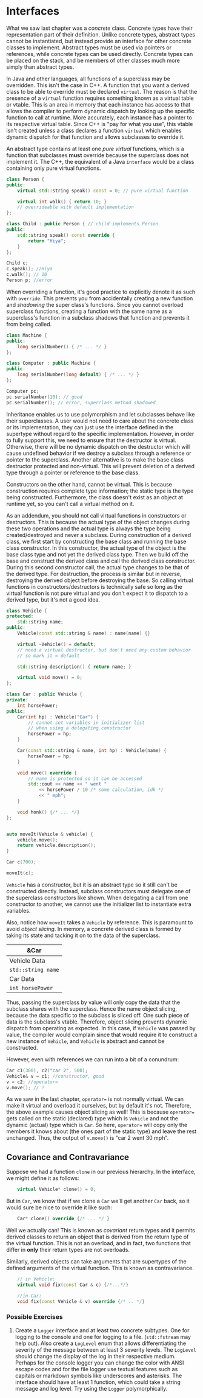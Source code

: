# Interfaces

What we saw last chapter was a *concrete* class. Concrete types have their representation part of their definition. 
Unlike concrete types, abstract types cannot be instantiated, but instead provide an interface for other concrete classes to implement. 
Abstract types must be used via pointers or references, while concrete types can be used directly. Concrete types can be placed on the stack, and be members of other classes much more simply than abstract types.

In Java and other languages, all functions of a superclass may be overridden. This isn't the case in C++. A function that you want a derived class to be able to override must be declared `virtual`. 
The reason is that the presence of a `virtual` function requires something known as a virtual table or vtable. This is an area in memory that each instance has access to that allows the 
compiler to perform dynamic dispatch by looking up the specific function to call at runtime. More accurately, each instance has a pointer to its respective virtual table. 
Since C++ is "pay for what you use", this vtable isn't created unless a class declares a function `virtual` which enables dynamic dispatch for that function and allows subclasses to override it.

An abstract type contains at least one *pure virtual* functions, which is a function that subclasses **must** override because the superclass does not implement it. 
The C++, the equivalent of a Java `interface` would be a class containing only pure virtual functions.

```C++
class Person {
public:
    virtual std::string speak() const = 0; // pure virtual function

    virtual int walk() { return 10; }
    // overrideable with default implementation
};

class Child : public Person { // child implements Person
public:
    std::string speak() const override {
        return "Hiya";
    }
};

Child c;
c.speak(); //Hiya
c.walk(); // 10
Person p; //error
```

When overriding a function, it's good practice to explicitly denote it as such with `override`. 
This prevents you from accidentally creating a new function and *shadowing* the super class's functions. 
Since you cannot overload superclass functions, creating a function with the same name as a superclass's function in a subclass shadows that function and prevents it from being called.

```C++
class Machine {
public:
    long serialNumber() { /* ... */ }
};

class Computer : public Machine {
public:
    long serialNumber(long default) { /* ... */ }
};

Computer pc;
pc.serialNumber(10); // good
pc.serialNumber(); // error, superclass method shadowed
```

Inheritance enables us to use polymorphism and let subclasses behave like their superclasses. 
A user would not need to care about the concrete class or its implementation, they can just use the interface defined in the supertype without regard to the specific implementation. 
However, in order to fully support this, we need to ensure that the destructor is virtual. 
Otherwise, there will be no dynamic dispatch on the destructor which will cause undefined behavior if we destroy a subclass through a reference or pointer to the superclass. 
Another alternative is to make the base class destructor protected and non-virtual. This will prevent deletion of a derived type through a pointer or reference to the base class.

Constructors on the other hand, cannot be virtual. This is because construction requires complete type information; the static type is the type being constructed. 
Furthermore, the class doesn't exist as an object at runtime yet, so you can't call a virtual method on it.

As an addendum, you should not call virtual functions in constructors or destructors. 
This is because the actual type of the object changes during these two operations and the actual type is always the type being created/destroyed and never a subclass. 
During construction of a derived class, we first start by constructing the base class and running the base class constructor. 
In this constructor, the actual type of the object is the base class type and not yet the derived class type. 
Then we build off the base and construct the derived class and call the derived class constructor. 
During this second constructor call, the actual type changes to be that of the derived type. 
For destruction, the process is similar but in reverse, destroying the derived object before destroying the base. 
So calling virtual functions in constructors/destructors is technically safe so long as the virtual function is not pure virtual and you don't expect it to dispatch to a derived type, but it's not a good idea.

```C++
class Vehicle {
protected:
    std::string name;
public:
    Vehicle(const std::string & name) : name(name) {}

    virtual ~Vehicle() = default;
    // need a virtual destructor, but don't need any custom behavior
    // so mark it = default

    std::string description() { return name; }

    virtual void move() = 0;
};

class Car : public Vehicle {
private:
    int horsePower;
public:
    Car(int hp) : Vehicle("Car") {
        // cannot set variables in initializer list
        // when using a delegating constructor
        horsePower = hp;
    }

    Car(const std::string & name, int hp) : Vehicle(name) {
        horsePower = hp;
    }

    void move() override {
        // name is protected so it can be accessed
        std::cout << name << " went " 
            << horsePower / 10 /* some calculation, idk */ 
            << " mph";
    }

    void honk() {/* ... */}
};


auto moveIt(Vehicle & vehicle) {
    vehicle.move();
    return vehicle.description();
}

Car c(700);

moveIt(c);

```

`Vehicle` has a constructor, but it is an abstract type so it still can't be constructed directly. 
Instead, subclass constructors must delegate one of the superclass constructors like shown. 
When delegating a call from one constructor to another, we cannot use the initializer list to instantiate extra variables.

Also, notice how `moveIt` takes a `Vehicle` by reference. 
This is paramount to avoid *object slicing*. In memory, a concrete derived class is formed by taking its state and tacking it on to the data of the superclass. 

|&Car|
|---|
|Vehicle Data|
|`std::string name`|
|Car Data|
|`int horsePower`|

Thus, passing the superclass by value will only copy the data that the subclass shares with the superclass. 
Hence the name object slicing, because the data specific to the subclass is sliced off. 
One such piece of data is the subclass's vtable. Therefore, object slicing prevents dynamic dispatch from operating as expected. 
In this case, if `Vehicle` was passed by value, the compiler would complain since that would require it to construct a new instance of `Vehicle`, and `Vehicle` is abstract and cannot be constructed.

However, even with references we can run into a bit of a conundrum:

```C++
Car c1(300), c2("car 2", 500);
Vehicle& v = c1; //constructor, good
v = c2; //operator=
v.move(); // ?
```

As we saw in the last chapter, `operator=` is not normally virtual. We can make it virtual and overload it ourselves, but by default it's not. 
Therefore, the above example causes object slicing as well! This is because `operator=` gets called on the static (declared) type which is `Vehicle` and not the dynamic (actual) type which is `Car`. 
So here, `operator=` will copy only the members it knows about (the ones part of the static type) and leave the rest unchanged. Thus, the output of `v.move()` is "car 2 went 30 mph".

## Covariance and Contravariance

Suppose we had a function `clone` in our previous hierarchy. In the interface, we might define it as follows:

```C++
    virtual Vehicle* clone() = 0;
```

But in `Car`, we know that if we clone a `Car` we'll get another `Car` back, so it would sure be nice to override it like such:

```C++
    Car* clone() override {/* ... */ }
```
Well we actually can! This is known as *covariant* return types and it permits derived classes to return an object that is derived from the return type of the virtual function. 
This is not an overload, and in fact, two functions that differ in **only** their return types are not overloads.

Similarly, derived objects can take arguments that are supertypes of the defined arguments of the virtual function. This is known as contravariance. 

```C++
    // in Vehicle:
    virtual void fix(const Car & c) {/*...*/}

    //in Car:
    void fix(const Vehicle & v) override {/* .. */}
```

### Possible Exercises

1. Create a `Logger` interface and at least two concrete subtypes. One for logging to the console and one for logging to a file. (`std::fstream` may help out). Also create a `LogLevel` enum that allows differentiating the severity of the message between at least 3 severity levels. The `LogLevel` should change the display of the log in their respective medium. Perhaps for the console logger you can change the color with ANSI escape codes and for the file logger use textual features such as capitals or markdown symbols like underscores and asterisks. The interface should have at least 1 function, which could take a string message and log level. Try using the `Logger` polymorphically.

